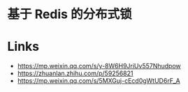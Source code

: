 # 基于 Redis 的分布式锁

# Links

- https://mp.weixin.qq.com/s/y-8W6H9JriUv557Nhudpow
- https://zhuanlan.zhihu.com/p/59256821
- https://mp.weixin.qq.com/s/5MXGuj-cEcd0gWtUD6rF_A
